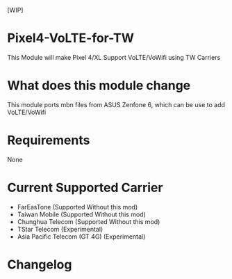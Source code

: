 [WIP]
# Pixel4-VoLTE-for-TW
This Module will make Pixel 4/XL Support VoLTE/VoWifi using TW Carriers

# What does this module change

This module ports mbn files from ASUS Zenfone 6, which can be use to add VoLTE/VoWifi 

# Requirements

None

# Current Supported Carrier

* FarEasTone (Supported Without this mod)
* Taiwan Mobile (Supported Without this mod)
* Chunghua Telecom (Supported Without this mod)
* TStar Telecom (Experimental)
* Asia Pacific Telecom (GT 4G) (Experimental)

# Changelog

